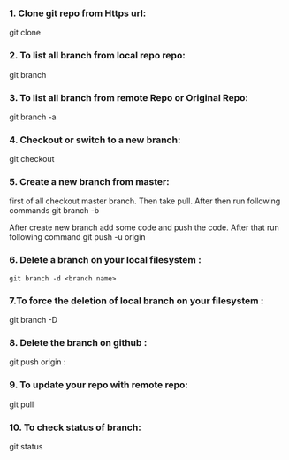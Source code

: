 ### 1. Clone git repo from Https url:
  git clone <Repo Https url>
  
### 2. To list all branch from local repo repo:
   git branch
   
### 3. To list all branch from remote Repo or Original Repo:
  git branch -a
  
### 4. Checkout or switch to a new branch:
  git checkout <branch-name>

### 5. Create a new branch from master:
  first of all checkout master branch. Then take pull. After then run following commands
  git branch -b <new-branch-name>
  
  After create new branch add some code and push the code. After that run following command
  git push -u origin <new-branch-name>

### 6. Delete a branch on your local filesystem :
    git branch -d <branch name>

### 7.To force the deletion of local branch on your filesystem :
  git branch -D <branch-name>
  
### 8. Delete the branch on github :
  git push origin : <branch name>
  
### 9. To update your repo with remote repo:
  git pull
  
### 10. To check status of branch:
  git status
